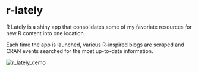 # r-lately
R Lately is a shiny app that consolidates some of my favoriate resources for new R content into one location. 

Each time the app is launched, various R-inspired blogs are scraped and CRAN events searched for the most up-to-date information.

![r_lately_demo](https://user-images.githubusercontent.com/16120874/178642745-56947340-b1e6-483f-a6a7-155a76e652c8.gif)
